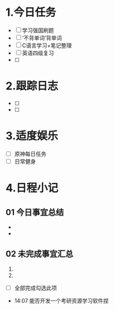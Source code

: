 # 1.今日任务

- [ ] 学习强国刷题
- [ ] ‘不背单词’背单词
- [ ] C语言学习+笔记整理 
- [ ] 英语四级复习
- [ ] 


# 2.跟踪日志

- [ ] 
- [ ] 

# 3.适度娱乐

- [ ] 原神每日任务
- [ ] 日常健身

# 4.日程小记

## 01 今日事宜总结

- 
- 

## 02 未完成事宜汇总

1. 
2. 

- [ ] 全部完成勾选此项




- 14:07 能否开发一个考研资源学习软件捏